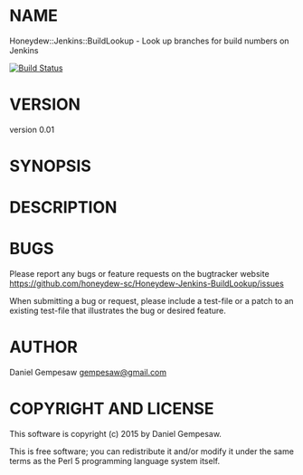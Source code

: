 # NAME

Honeydew::Jenkins::BuildLookup - Look up branches for build numbers on Jenkins

[![Build Status](https://travis-ci.org/honeydew-sc/Honeydew-Jenkins-BuildLookup.svg?branch=master)](https://travis-ci.org/honeydew-sc/Honeydew-Jenkins-BuildLookup)

# VERSION

version 0.01

# SYNOPSIS

# DESCRIPTION

# BUGS

Please report any bugs or feature requests on the bugtracker website
https://github.com/honeydew-sc/Honeydew-Jenkins-BuildLookup/issues

When submitting a bug or request, please include a test-file or a
patch to an existing test-file that illustrates the bug or desired
feature.

# AUTHOR

Daniel Gempesaw <gempesaw@gmail.com>

# COPYRIGHT AND LICENSE

This software is copyright (c) 2015 by Daniel Gempesaw.

This is free software; you can redistribute it and/or modify it under
the same terms as the Perl 5 programming language system itself.
